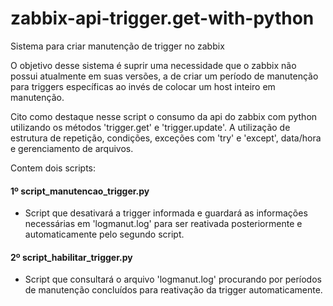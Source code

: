 # zabbix-api-trigger.get-with-python

Sistema para criar manutenção de trigger no zabbix

O objetivo desse sistema é suprir uma necessidade que o zabbix não possui atualmente em suas versões, a de criar um período de manutenção para triggers específicas ao invés de colocar um host inteiro em manutenção.

Cito como destaque nesse script o consumo da api do zabbix com python utilizando os métodos 'trigger.get' e 'trigger.update'.
A utilização de estrutura de repetição, condições, exceções com 'try' e 'except', data/hora e gerenciamento de arquivos.

Contem dois scripts:

#### 1º script_manutencao_trigger.py
- Script que desativará a trigger informada e guardará as informações necessárias em 'logmanut.log' para ser reativada posteriormente e automaticamente pelo segundo script.

#### 2º script_habilitar_trigger.py
- Script que consultará o arquivo 'logmanut.log' procurando por períodos de manutenção concluídos para reativação da trigger automaticamente.
